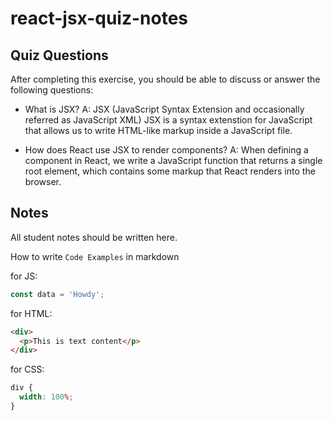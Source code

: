 # react-jsx-quiz-notes

## Quiz Questions

After completing this exercise, you should be able to discuss or answer the following questions:

- What is JSX?
  A: JSX (JavaScript Syntax Extension and occasionally referred as JavaScript XML)
  JSX is a syntax extenstion for JavaScript that allows us to write HTML-like markup inside a JavaScript file.

- How does React use JSX to render components?
  A: When defining a component in React, we write a JavaScript function that returns a single root element, which
  contains some markup that React renders into the browser.

## Notes

All student notes should be written here.

How to write `Code Examples` in markdown

for JS:

```javascript
const data = 'Howdy';
```

for HTML:

```html
<div>
  <p>This is text content</p>
</div>
```

for CSS:

```css
div {
  width: 100%;
}
```
